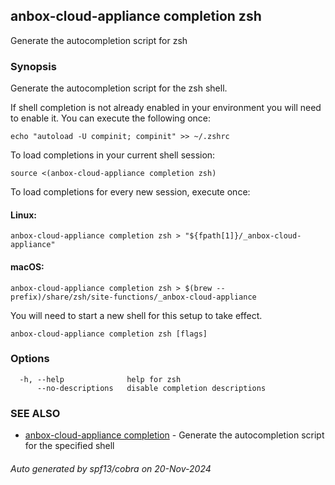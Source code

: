 ## anbox-cloud-appliance completion zsh

Generate the autocompletion script for zsh

### Synopsis

Generate the autocompletion script for the zsh shell.

If shell completion is not already enabled in your environment you will need
to enable it.  You can execute the following once:

	echo "autoload -U compinit; compinit" >> ~/.zshrc

To load completions in your current shell session:

	source <(anbox-cloud-appliance completion zsh)

To load completions for every new session, execute once:

#### Linux:

	anbox-cloud-appliance completion zsh > "${fpath[1]}/_anbox-cloud-appliance"

#### macOS:

	anbox-cloud-appliance completion zsh > $(brew --prefix)/share/zsh/site-functions/_anbox-cloud-appliance

You will need to start a new shell for this setup to take effect.


```
anbox-cloud-appliance completion zsh [flags]
```

### Options

```
  -h, --help              help for zsh
      --no-descriptions   disable completion descriptions
```

### SEE ALSO

* [anbox-cloud-appliance completion](anbox-cloud-appliance_completion.md)	 - Generate the autocompletion script for the specified shell

###### Auto generated by spf13/cobra on 20-Nov-2024
